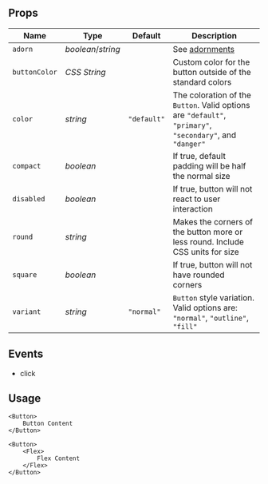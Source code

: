 ## Props
| Name | Type | Default | Description |
| --- | --- | --- | --- |
| `adorn` | _boolean_/_string_ | | See [adornments](#adornment)
| `buttonColor` | _CSS String_ | | Custom color for the button outside of the standard colors
| `color` | _string_ | `"default"` | The coloration of the `Button`. Valid options are `"default"`, `"primary"`, `"secondary"`, and `"danger"`
| `compact` | _boolean_ | | If true, default padding will be half the normal size
| `disabled` | _boolean_ | | If true, button will not react to user interaction
| `round` | _string_ | | Makes the corners of the button more or less round. Include CSS units for size
| `square` | _boolean_ | | If true, button will not have rounded corners
| `variant` | _string_ | `"normal"` | `Button` style variation. Valid options are: `"normal"`, `"outline"`, `"fill"`

## Events
- click

## Usage
```svelte
<Button>
    Button Content
</Button>

<Button>
    <Flex>
        Flex Content
    </Flex>
</Button>
```
